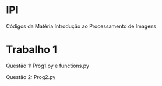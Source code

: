 # IPI
Códigos da Matéria Introdução ao Processamento de Imagens

# Trabalho 1
Questão 1: Prog1.py e functions.py

Questão 2: Prog2.py
